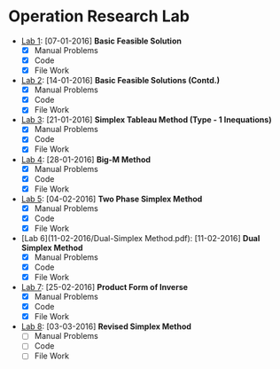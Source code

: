 Operation Research Lab
======================

- [Lab 1](07-01-2016/problem1a.md): [07-01-2016] **Basic Feasible Solution**
	- [x] Manual Problems 
	- [x] Code
	- [x] File Work  
- [Lab 2](14-01-2016/Lab-Expt1b.pdf): [14-01-2016] **Basic Feasible Solutions (Contd.)**  
	- [x] Manual Problems 
	- [x] Code
	- [x] File Work
- [Lab 3](21-01-2016/OR-2016-Slide.pdf): [21-01-2016] **Simplex Tableau Method (Type - 1 Inequations)**
	- [x] Manual Problems
	- [x] Code
	- [x] File Work
- [Lab 4](21-01-2016/OR-2016-Slide.pdf): [28-01-2016] **Big-M Method**
	- [x] Manual Problems
	- [x] Code
	- [x] File Work
- [Lab 5](04-02-2016/problem.md): [04-02-2016] **Two Phase Simplex Method**
	- [x] Manual Problems
	- [x] Code
	- [x] File Work
- [Lab 6](11-02-2016/Dual-Simplex Method.pdf): [11-02-2016] **Dual Simplex Method**
	- [x] Manual Problems
	- [x] Code
	- [x] File Work
- [Lab 7](25-02-2016/Product-Form-Inverse.pdf): [25-02-2016] **Product Form of Inverse**
	- [x] Manual Problems
	- [x] Code
	- [x] File Work
- [Lab 8](03-03-2016/Revised-Simplex-method.pdf): [03-03-2016] **Revised Simplex Method**
	- [ ] Manual Problems
	- [ ] Code
	- [ ] File Work